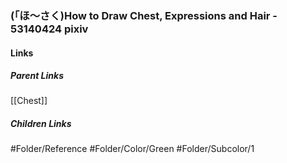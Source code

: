 ### (「ほ～さく)How to Draw Chest, Expressions and Hair - 53140424 pixiv
#### Links
##### Parent Links
[[Chest]]
##### Children Links
#Folder/Reference
#Folder/Color/Green
#Folder/Subcolor/1
